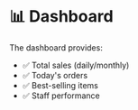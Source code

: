 # 📊 Dashboard

The dashboard provides:

- ✅ Total sales (daily/monthly)
- ✅ Today's orders
- ✅ Best-selling items
- ✅ Staff performance
